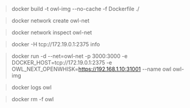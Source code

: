 >docker build -t owl-img --no-cache -f Dockerfile ./

>docker network create owl-net

>docker network inspect owl-net

>docker -H tcp://172.19.0.1:2375 info

>docker run -d --net=owl-net -p 3000:3000 -e DOCKER_HOST=tcp://172.19.0.1:2375 -e  OWL_NEXT_OPENWHISK=https://192.168.1.10:31001  --name owl owl-img

>docker logs owl

>docker rm -f owl
